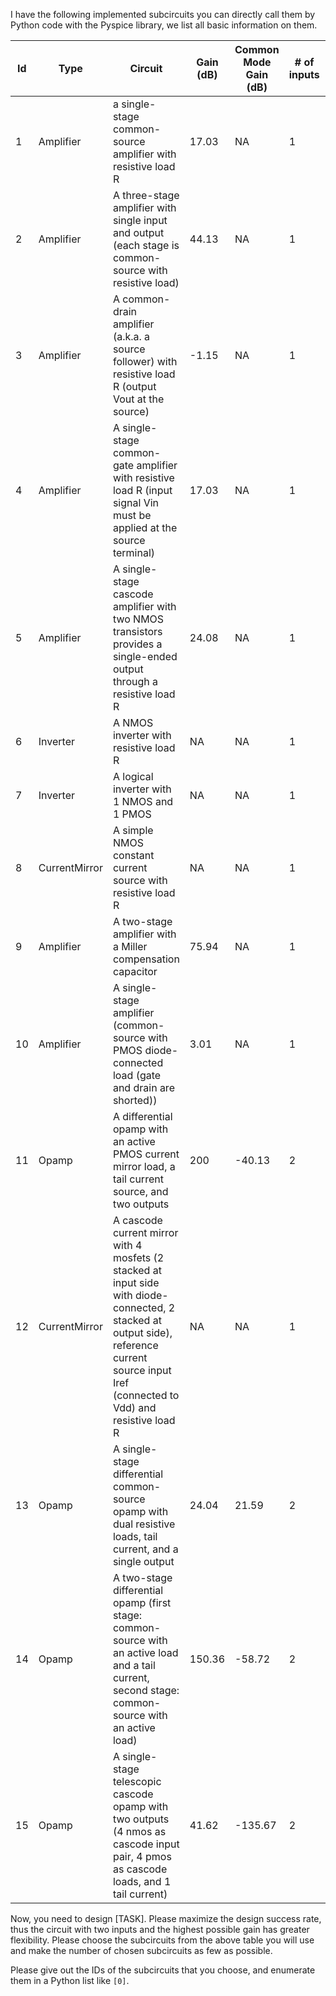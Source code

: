 I have the following implemented subcircuits you can directly call them by Python code with the Pyspice library, we list all basic information on them.

| Id | Type | Circuit | Gain (dB) | Common Mode Gain (dB) | # of inputs | # of outputs | Input Phase |
|---|---|---|---|---|---|---|---|
| 1 | Amplifier | a single-stage common-source amplifier with resistive load R | 17.03 | NA | 1 | 1 | inverting |
| 2 | Amplifier | A three-stage amplifier with single input and output (each stage is common-source with resistive load) | 44.13 | NA | 1 | 1 | inverting |
| 3 | Amplifier | A common-drain amplifier (a.k.a. a source follower) with resistive load R (output Vout at the source) | -1.15 | NA | 1 | 1 | non-inverting |
| 4 | Amplifier | A single-stage common-gate amplifier with resistive load R (input signal Vin must be applied at the source terminal) | 17.03 | NA | 1 | 1 | non-inverting |
| 5 | Amplifier | A single-stage cascode amplifier with two NMOS transistors provides a single-ended output through a resistive load R | 24.08 | NA | 1 | 1 | inverting |
| 6 | Inverter | A NMOS inverter with resistive load R | NA | NA | 1 | 1 | NA |
| 7 | Inverter | A logical inverter with 1 NMOS and 1 PMOS | NA | NA | 1 | 1 | NA |
| 8 | CurrentMirror | A simple NMOS constant current source with resistive load R | NA | NA | 1 | 1 | NA |
| 9 | Amplifier | A two-stage amplifier with a Miller compensation capacitor | 75.94 | NA | 1 | 1 | -90 degree |
| 10 | Amplifier | A single-stage amplifier (common-source with PMOS diode-connected load (gate and drain are shorted)) | 3.01 | NA | 1 | 1 | inverting |
| 11 | Opamp | A differential opamp with an active PMOS current mirror load, a tail current source, and two outputs | 200 | -40.13 | 2 | 2 | non-inverting, inverting |
| 12 | CurrentMirror | A cascode current mirror with 4 mosfets (2 stacked at input side with diode-connected, 2 stacked at output side), reference current source input Iref (connected to Vdd) and resistive load R | NA | NA | 1 | 1 | NA |
| 13 | Opamp | A single-stage differential common-source opamp with dual resistive loads, tail current, and a single output | 24.04 | 21.59 | 2 | 1 | non-inverting, inverting |
| 14 | Opamp | A two-stage differential opamp (first stage: common-source with an active load and a tail current, second stage: common-source with an active load) | 150.36 | -58.72 | 2 | 2 | non-inverting, inverting |
| 15 | Opamp | A single-stage telescopic cascode opamp with two outputs (4 nmos as cascode input pair, 4 pmos as cascode loads, and 1 tail current) | 41.62 | -135.67 | 2 | 2 | non-inverting, inverting |


Now, you need to design [TASK]. Please maximize the design success rate, thus the circuit with two inputs and the highest possible gain has greater flexibility. Please choose the subcircuits from the above table you will use and make the number of chosen subcircuits as few as possible.

Please give out the IDs of the subcircuits that you choose, and enumerate them in a Python list like ```[0]```.